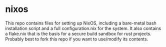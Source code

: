 # nixos
This repo contains files for setting up NixOS, including a bare-metal bash
installation script and a full configuration.nix for the system. It also
contains a flake.nix that is the basis for a secure build sandbox for rust
projects. Probably best to fork this repo if you want to use/modify its
contents.
